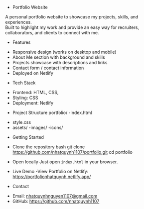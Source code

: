 * Portfolio Website

A personal portfolio website to showcase my projects, skills, and experiences.  
Built to highlight my work and provide an easy way for recruiters, collaborators, and clients to connect with me.


* Features
- Responsive design (works on desktop and mobile)  
- About Me section with background and skills  
- Projects showcase with descriptions and links  
- Contact form / contact information  
- Deployed on Netlify


* Tech Stack
- Frontend: HTML, CSS,   
- Styling: CSS   
- Deployment: Netlify  


* Project Structure
portfolio/
-index.html
- style.css
- assets/
  -images/
  -icons/



* Getting Started

* Clone the repository
bash
git clone https://github.com/nhatquynh1107/portfolio.git
cd portfolio


* Open locally
Just open `index.html` in your browser.  


* Live Demo
  -View Portfolio on Netlify: https://portfolionhatquynh.netlify.app/



* Contact
- Email: nhatquynhnguyen1107@gmail.com  
- GitHub: https://github.com/nhatquynh1107
